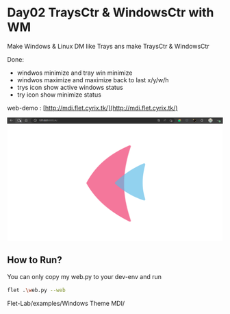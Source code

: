 # Day02 TraysCtr & WindowsCtr with WM

Make Windows & Linux DM like Trays 
ans make TraysCtr & WindowsCtr

Done:
 - windwos minimize and tray win minimize 
 - windwos maximize and maximize back to last x/y/w/h
 - trys icon show active windows status
 - try icon show minimize status

web-demo : [http://mdi.flet.cyrix.tk/](http://mdi.flet.cyrix.tk/)

![MDI_DEMO](../asset/Day02-01.gif)

## How to Run?
You can only copy my web.py to your dev-env
and run
```bash
flet .\web.py --web
```

Flet-Lab/examples/Windows Theme MDI/